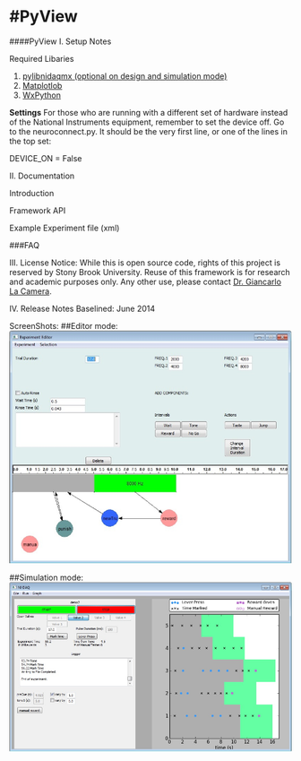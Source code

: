 #PyView
======

####PyView
I. Setup Notes

Required Libaries

1. [pylibnidaqmx (optional on design and simulation mode)](https://code.google.com/p/pylibnidaqmx/)
2. [Matplotlob](http://matplotlib.org/)
3. [WxPython](http://www.wxpython.org/)

**Settings** For those who are running with a different set of hardware instead of the National Instruments equipment, remember to set the device off. Go to the neuroconnect.py. It should be the very first line, or one of the lines in the top set:

DEVICE_ON = False

II. Documentation

Introduction

Framework API

Example Experiment file (xml)


###FAQ

III. License Notice: While this is open source code, rights of this project is reserved by Stony Brook University. Reuse of this framework is for research and academic purposes only. Any other use, please contact [Dr. Giancarlo La Camera](http://medicine.stonybrookmedicine.edu/neurobiology/faculty/lacamera).

IV. Release Notes
Baselined: June 2014

ScreenShots:
##Editor mode:
![alt tag](https://raw.githubusercontent.com/lrajmohan/PyView/master/ExpSuite%20-%20Copy/ExpSuite/PyView/screenshots/Editor.jpg)

##Simulation mode:
![alt tag](https://raw.githubusercontent.com/lrajmohan/PyView/master/ExpSuite%20-%20Copy/ExpSuite/PyView/screenshots/Pyview.jpg)
